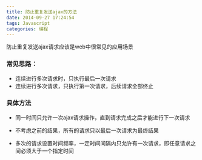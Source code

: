 ```yaml
---
title: 防止重复发送ajax的方法
date: 2014-09-27 17:24:54
tags: Javascript
categories: 编程
---
```


防止重复发送ajax请求应该是web中很常见的应用场景

### 常见思路：
- 连续进行多次请求时，只执行最后一次请求
- 连续进行多次请求，只执行第一次请求，后续请求全部终止

### 具体方法
- 同一时间只允许一次ajax请求操作，直到请求完成之后才能进行下一次请求

- 不考虑之前的结果，所有的请求只以最后一次请求为最终结果

- 多次的请求设置时间频率，一定时间间隔内只允许有一次请求，即任意请求之间必须大于一个指定时间
